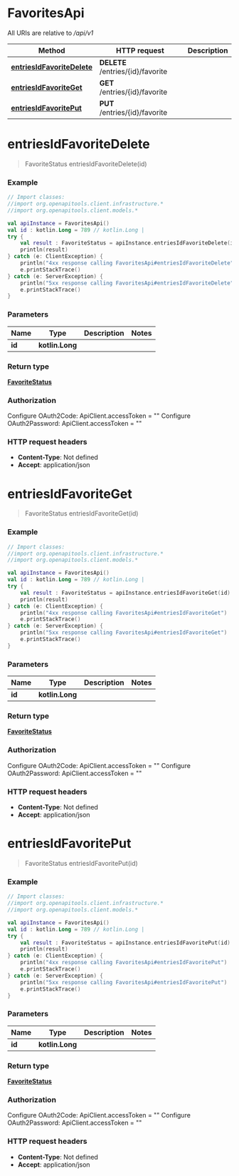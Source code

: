 # FavoritesApi

All URIs are relative to */api/v1*

Method | HTTP request | Description
------------- | ------------- | -------------
[**entriesIdFavoriteDelete**](FavoritesApi.md#entriesIdFavoriteDelete) | **DELETE** /entries/{id}/favorite | 
[**entriesIdFavoriteGet**](FavoritesApi.md#entriesIdFavoriteGet) | **GET** /entries/{id}/favorite | 
[**entriesIdFavoritePut**](FavoritesApi.md#entriesIdFavoritePut) | **PUT** /entries/{id}/favorite | 


<a name="entriesIdFavoriteDelete"></a>
# **entriesIdFavoriteDelete**
> FavoriteStatus entriesIdFavoriteDelete(id)



### Example
```kotlin
// Import classes:
//import org.openapitools.client.infrastructure.*
//import org.openapitools.client.models.*

val apiInstance = FavoritesApi()
val id : kotlin.Long = 789 // kotlin.Long | 
try {
    val result : FavoriteStatus = apiInstance.entriesIdFavoriteDelete(id)
    println(result)
} catch (e: ClientException) {
    println("4xx response calling FavoritesApi#entriesIdFavoriteDelete")
    e.printStackTrace()
} catch (e: ServerException) {
    println("5xx response calling FavoritesApi#entriesIdFavoriteDelete")
    e.printStackTrace()
}
```

### Parameters

Name | Type | Description  | Notes
------------- | ------------- | ------------- | -------------
 **id** | **kotlin.Long**|  |

### Return type

[**FavoriteStatus**](FavoriteStatus.md)

### Authorization


Configure OAuth2Code:
    ApiClient.accessToken = ""
Configure OAuth2Password:
    ApiClient.accessToken = ""

### HTTP request headers

 - **Content-Type**: Not defined
 - **Accept**: application/json

<a name="entriesIdFavoriteGet"></a>
# **entriesIdFavoriteGet**
> FavoriteStatus entriesIdFavoriteGet(id)



### Example
```kotlin
// Import classes:
//import org.openapitools.client.infrastructure.*
//import org.openapitools.client.models.*

val apiInstance = FavoritesApi()
val id : kotlin.Long = 789 // kotlin.Long | 
try {
    val result : FavoriteStatus = apiInstance.entriesIdFavoriteGet(id)
    println(result)
} catch (e: ClientException) {
    println("4xx response calling FavoritesApi#entriesIdFavoriteGet")
    e.printStackTrace()
} catch (e: ServerException) {
    println("5xx response calling FavoritesApi#entriesIdFavoriteGet")
    e.printStackTrace()
}
```

### Parameters

Name | Type | Description  | Notes
------------- | ------------- | ------------- | -------------
 **id** | **kotlin.Long**|  |

### Return type

[**FavoriteStatus**](FavoriteStatus.md)

### Authorization


Configure OAuth2Code:
    ApiClient.accessToken = ""
Configure OAuth2Password:
    ApiClient.accessToken = ""

### HTTP request headers

 - **Content-Type**: Not defined
 - **Accept**: application/json

<a name="entriesIdFavoritePut"></a>
# **entriesIdFavoritePut**
> FavoriteStatus entriesIdFavoritePut(id)



### Example
```kotlin
// Import classes:
//import org.openapitools.client.infrastructure.*
//import org.openapitools.client.models.*

val apiInstance = FavoritesApi()
val id : kotlin.Long = 789 // kotlin.Long | 
try {
    val result : FavoriteStatus = apiInstance.entriesIdFavoritePut(id)
    println(result)
} catch (e: ClientException) {
    println("4xx response calling FavoritesApi#entriesIdFavoritePut")
    e.printStackTrace()
} catch (e: ServerException) {
    println("5xx response calling FavoritesApi#entriesIdFavoritePut")
    e.printStackTrace()
}
```

### Parameters

Name | Type | Description  | Notes
------------- | ------------- | ------------- | -------------
 **id** | **kotlin.Long**|  |

### Return type

[**FavoriteStatus**](FavoriteStatus.md)

### Authorization


Configure OAuth2Code:
    ApiClient.accessToken = ""
Configure OAuth2Password:
    ApiClient.accessToken = ""

### HTTP request headers

 - **Content-Type**: Not defined
 - **Accept**: application/json

